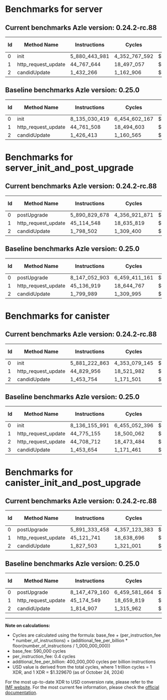 # Benchmarks for server

## Current benchmarks Azle version: 0.24.2-rc.88

| Id  | Method Name         | Instructions  | Cycles        | USD           | USD/Million Calls | Change                                    |
| --- | ------------------- | ------------- | ------------- | ------------- | ----------------- | ----------------------------------------- |
| 0   | init                | 5_880_443_981 | 4_352_767_592 | $0.0057877445 | $5_787.74         | <font color="green">-2_254_586_438</font> |
| 1   | http_request_update | 44_767_644    | 18_497_057    | $0.0000245950 | $24.59            | <font color="red">+6_136</font>           |
| 2   | candidUpdate        | 1_432_266     | 1_162_906     | $0.0000015463 | $1.54             | <font color="red">+5_853</font>           |

## Baseline benchmarks Azle version: 0.25.0

| Id  | Method Name         | Instructions  | Cycles        | USD           | USD/Million Calls |
| --- | ------------------- | ------------- | ------------- | ------------- | ----------------- |
| 0   | init                | 8_135_030_419 | 6_454_602_167 | $0.0085824909 | $8_582.49         |
| 1   | http_request_update | 44_761_508    | 18_494_603    | $0.0000245917 | $24.59            |
| 2   | candidUpdate        | 1_426_413     | 1_160_565     | $0.0000015432 | $1.54             |

# Benchmarks for server_init_and_post_upgrade

## Current benchmarks Azle version: 0.24.2-rc.88

| Id  | Method Name         | Instructions  | Cycles        | USD           | USD/Million Calls | Change                                    |
| --- | ------------------- | ------------- | ------------- | ------------- | ----------------- | ----------------------------------------- |
| 0   | postUpgrade         | 5_890_829_678 | 4_356_921_871 | $0.0057932683 | $5_793.26         | <font color="green">-2_256_223_225</font> |
| 1   | http_request_update | 45_114_548    | 18_635_819    | $0.0000247795 | $24.77            | <font color="green">-22_371</font>        |
| 2   | candidUpdate        | 1_798_502     | 1_309_400     | $0.0000017411 | $1.74             | <font color="green">-1_487</font>         |

## Baseline benchmarks Azle version: 0.25.0

| Id  | Method Name         | Instructions  | Cycles        | USD           | USD/Million Calls |
| --- | ------------------- | ------------- | ------------- | ------------- | ----------------- |
| 0   | postUpgrade         | 8_147_052_903 | 6_459_411_161 | $0.0085888852 | $8_588.88         |
| 1   | http_request_update | 45_136_919    | 18_644_767    | $0.0000247914 | $24.79            |
| 2   | candidUpdate        | 1_799_989     | 1_309_995     | $0.0000017419 | $1.74             |

# Benchmarks for canister

## Current benchmarks Azle version: 0.24.2-rc.88

| Id  | Method Name         | Instructions  | Cycles        | USD           | USD/Million Calls | Change                                    |
| --- | ------------------- | ------------- | ------------- | ------------- | ----------------- | ----------------------------------------- |
| 0   | init                | 5_881_222_863 | 4_353_079_145 | $0.0057881587 | $5_788.15         | <font color="green">-2_254_933_128</font> |
| 1   | http_request_update | 44_829_956    | 18_521_982    | $0.0000246281 | $24.62            | <font color="red">+54_801</font>          |
| 2   | candidUpdate        | 1_453_754     | 1_171_501     | $0.0000015577 | $1.55             | <font color="green">-43_254_958</font>    |

## Baseline benchmarks Azle version: 0.25.0

| Id  | Method Name         | Instructions  | Cycles        | USD           | USD/Million Calls |
| --- | ------------------- | ------------- | ------------- | ------------- | ----------------- |
| 0   | init                | 8_136_155_991 | 6_455_052_396 | $0.0085830895 | $8_583.08         |
| 1   | http_request_update | 44_775_155    | 18_500_062    | $0.0000245990 | $24.59            |
| 2   | http_request_update | 44_708_712    | 18_473_484    | $0.0000245636 | $24.56            |
| 3   | candidUpdate        | 1_453_654     | 1_171_461     | $0.0000015577 | $1.55             |

# Benchmarks for canister_init_and_post_upgrade

## Current benchmarks Azle version: 0.24.2-rc.88

| Id  | Method Name         | Instructions  | Cycles        | USD           | USD/Million Calls | Change                                    |
| --- | ------------------- | ------------- | ------------- | ------------- | ----------------- | ----------------------------------------- |
| 0   | postUpgrade         | 5_891_333_458 | 4_357_123_383 | $0.0057935362 | $5_793.53         | <font color="green">-2_256_145_702</font> |
| 1   | http_request_update | 45_121_741    | 18_638_696    | $0.0000247833 | $24.78            | <font color="green">-52_808</font>        |
| 2   | candidUpdate        | 1_827_503     | 1_321_001     | $0.0000017565 | $1.75             | <font color="red">+12_596</font>          |

## Baseline benchmarks Azle version: 0.25.0

| Id  | Method Name         | Instructions  | Cycles        | USD           | USD/Million Calls |
| --- | ------------------- | ------------- | ------------- | ------------- | ----------------- |
| 0   | postUpgrade         | 8_147_479_160 | 6_459_581_664 | $0.0085891120 | $8_589.11         |
| 1   | http_request_update | 45_174_549    | 18_659_819    | $0.0000248114 | $24.81            |
| 2   | candidUpdate        | 1_814_907     | 1_315_962     | $0.0000017498 | $1.74             |

---

**Note on calculations:**

-   Cycles are calculated using the formula: base_fee + (per_instruction_fee \* number_of_instructions) + (additional_fee_per_billion \* floor(number_of_instructions / 1_000_000_000))
-   base_fee: 590_000 cycles
-   per_instruction_fee: 0.4 cycles
-   additional_fee_per_billion: 400_000_000 cycles per billion instructions
-   USD value is derived from the total cycles, where 1 trillion cycles = 1 XDR, and 1 XDR = $1.329670 (as of October 24, 2024)

For the most up-to-date XDR to USD conversion rate, please refer to the [IMF website](https://www.imf.org/external/np/fin/data/rms_sdrv.aspx).
For the most current fee information, please check the [official documentation](https://internetcomputer.org/docs/current/developer-docs/gas-cost#execution).
